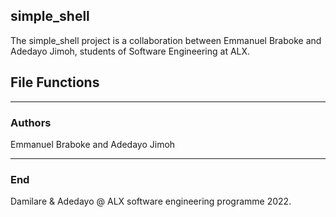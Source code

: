 ## simple_shell

The simple_shell project is a collaboration between Emmanuel Braboke and Adedayo Jimoh, students of Software Engineering at ALX. 



## File Functions
------------------


### Authors
Emmanuel Braboke and Adedayo Jimoh

------------

### End

Damilare & Adedayo @ ALX software engineering programme 2022.

